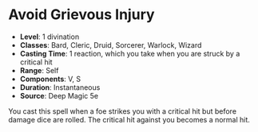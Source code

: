 # Avoid Grievous Injury

- **Level**: 1 divination
- **Classes**: Bard, Cleric, Druid, Sorcerer, Warlock, Wizard
- **Casting Time**: 1 reaction, which you take when you are struck by a critical hit
- **Range**: Self
- **Components**: V, S
- **Duration**: Instantaneous
- **Source**: Deep Magic 5e

You cast this spell when a foe strikes you with a critical hit but before damage dice are rolled. The critical hit against you becomes a normal hit.

